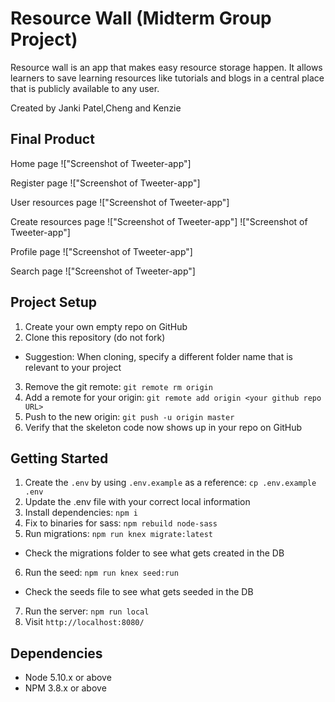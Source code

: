 # Resource Wall (Midterm Group Project)

Resource wall is an app that makes easy resource storage happen. It allows learners to save learning resources like tutorials and blogs in a central place that is publicly available to any user. 

Created by Janki Patel,Cheng and Kenzie

## Final Product
Home page
!["Screenshot of Tweeter-app"]

Register page
!["Screenshot of Tweeter-app"]

User resources page
!["Screenshot of Tweeter-app"]

Create resources page
!["Screenshot of Tweeter-app"]
!["Screenshot of Tweeter-app"]


Profile page
!["Screenshot of Tweeter-app"]

Search page
!["Screenshot of Tweeter-app"]


## Project Setup

1. Create your own empty repo on GitHub
2. Clone this repository (do not fork)
  - Suggestion: When cloning, specify a different folder name that is relevant to your project
3. Remove the git remote: `git remote rm origin`
4. Add a remote for your origin: `git remote add origin <your github repo URL>`
5. Push to the new origin: `git push -u origin master`
6. Verify that the skeleton code now shows up in your repo on GitHub

## Getting Started

1. Create the `.env` by using `.env.example` as a reference: `cp .env.example .env`
2. Update the .env file with your correct local information
3. Install dependencies: `npm i`
4. Fix to binaries for sass: `npm rebuild node-sass`
5. Run migrations: `npm run knex migrate:latest`
  - Check the migrations folder to see what gets created in the DB
6. Run the seed: `npm run knex seed:run`
  - Check the seeds file to see what gets seeded in the DB
7. Run the server: `npm run local`
8. Visit `http://localhost:8080/`

## Dependencies

- Node 5.10.x or above
- NPM 3.8.x or above
